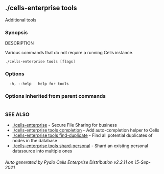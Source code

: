 ## ./cells-enterprise tools

Additional tools

### Synopsis


DESCRIPTION

  Various commands that do not require a running Cells instance.


```
./cells-enterprise tools [flags]
```

### Options

```
  -h, --help   help for tools
```

### Options inherited from parent commands

```
```

### SEE ALSO

* [./cells-enterprise](./cells-enterprise)	 - Secure File Sharing for business
* [./cells-enterprise tools completion](./cells-enterprise-tools-completion)	 - Add auto-completion helper to Cells
* [./cells-enterprise tools find-duplicate](./cells-enterprise-tools-find-duplicate)	 - Find all potential duplicates of nodes in the database
* [./cells-enterprise tools shard-personal](./cells-enterprise-tools-shard-personal)	 - Shard an existing personal datasource into multiple ones

###### Auto generated by Pydio Cells Enterprise Distribution v2.2.11 on 15-Sep-2021
